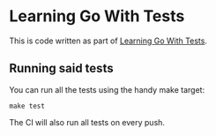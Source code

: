 # Learning Go With Tests

This is code written as part of [Learning Go With Tests](https://quii.gitbook.io/learn-go-with-tests).

## Running said tests

You can run all the tests using the handy make target:

```shell
make test
```

The CI will also run all tests on every push.

